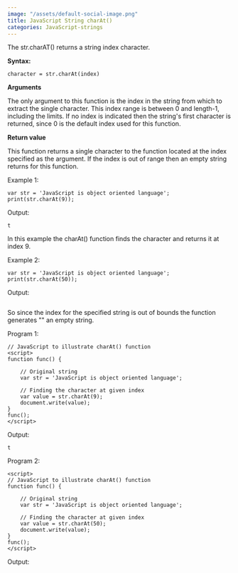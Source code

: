 ```yaml
---
image: "/assets/default-social-image.png"
title: JavaScript String charAt()
categories: JavaScript-strings
---
```


The str.charAT() returns a string index character.

**Syntax:**

`character = str.charAt(index)`

**Arguments**

The only argument to this function is the index in the string from which to extract the single character. This index range is between 0 and length-1, including the limits. If no index is indicated then the string's first character is returned, since 0 is the default index used for this function.

**Return value**

This function returns a single character to the function located at the index specified as the argument. If the index is out of range then an empty string returns for this function.

Example 1:

```
var str = 'JavaScript is object oriented language';
print(str.charAt(9));
```

Output:

`t`

In this example the charAt() function finds the character and returns it at index 9.

Example 2:

```
var str = 'JavaScript is object oriented language';
print(str.charAt(50));
```

Output:

```

```

So since the index for the specified string is out of bounds the function generates "" an empty string.

Program 1:

```
// JavaScript to illustrate charAt() function 
<script> 
function func() { 
  
    // Original string 
    var str = 'JavaScript is object oriented language'; 
  
    // Finding the character at given index  
    var value = str.charAt(9); 
    document.write(value);   
} 
func(); 
</script>   
```

Output:

`t`

Program 2:

```
<script> 
// JavaScript to illustrate charAt() function 
function func() { 
  
    // Original string 
    var str = 'JavaScript is object oriented language'; 
  
    // Finding the character at given index  
    var value = str.charAt(50); 
    document.write(value);     
} 
func(); 
</script>   
```

Output:

```

```